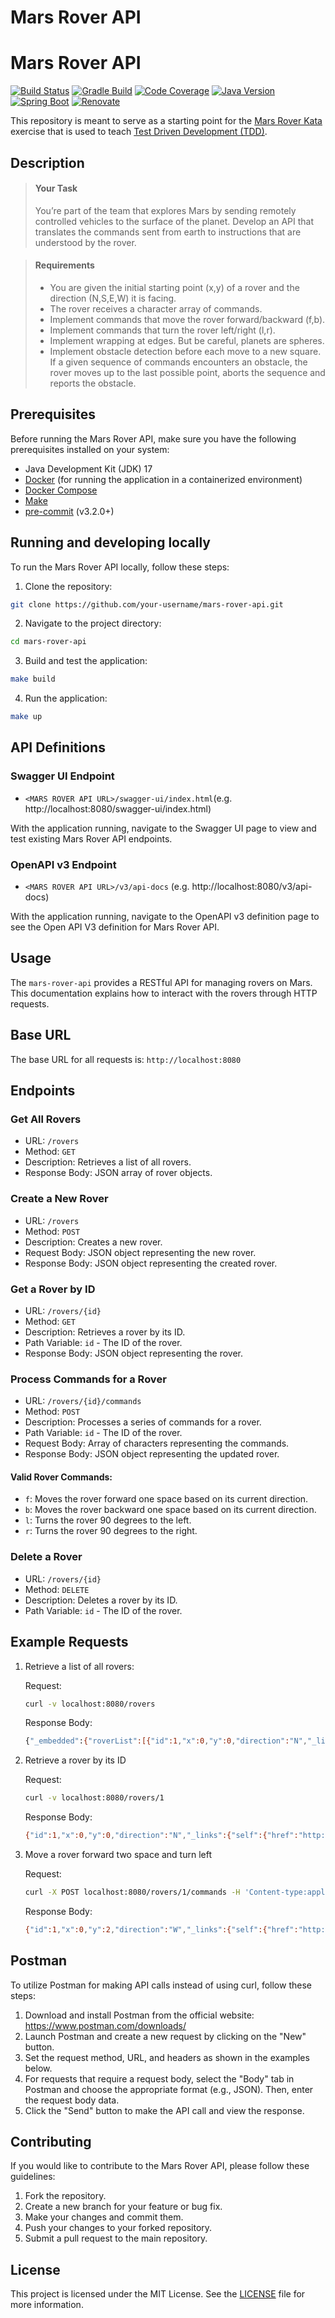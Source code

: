 # Mars Rover API

# Mars Rover API

[![Build Status](https://github.com/craigkilpatrick/mars-rover-api/actions/workflows/dependency-check.yml/badge.svg)](https://github.com/craigkilpatrick/mars-rover-api/actions/workflows/dependency-check.yml)
[![Gradle Build](https://github.com/craigkilpatrick/mars-rover-api/actions/workflows/gradle.yml/badge.svg)](https://github.com/craigkilpatrick/mars-rover-api/actions/workflows/gradle.yml)
[![Code Coverage](https://codecov.io/gh/craigkilpatrick/mars-rover-api/branch/main/graph/badge.svg)](https://codecov.io/gh/craigkilpatrick/mars-rover-api)
[![Java Version](https://img.shields.io/badge/Java-17-blue?logo=java)](https://www.oracle.com/java/)
[![Spring Boot](https://img.shields.io/badge/Spring%20Boot-3.2.4-brightgreen?logo=springboot)](https://spring.io/projects/spring-boot)
[![Renovate](https://img.shields.io/badge/Renovate-enabled-brightgreen?logo=renovatebot)](https://github.com/craigkilpatrick/mars-rover-api/issues)

This repository is meant to serve as a starting point for the [Mars Rover Kata](https://kata-log.rocks/mars-rover-kata) exercise that is used to teach [Test Driven Development (TDD)](https://martinfowler.com/bliki/TestDrivenDevelopment.html).


## Description

> #### Your Task
> You’re part of the team that explores Mars by sending remotely controlled vehicles to the surface of the planet. Develop an API that translates the commands sent from earth to instructions that are understood by the rover.

> #### Requirements
> - You are given the initial starting point (x,y) of a rover and the direction (N,S,E,W) it is facing.
> - The rover receives a character array of commands.
> - Implement commands that move the rover forward/backward (f,b).
> - Implement commands that turn the rover left/right (l,r).
> - Implement wrapping at edges. But be careful, planets are spheres.
> - Implement obstacle detection before each move to a new square. If a given sequence of commands encounters an obstacle, the rover moves up to the last possible point, aborts the sequence and reports the obstacle.

## Prerequisites
Before running the Mars Rover API, make sure you have the following prerequisites installed on your system:

- Java Development Kit (JDK) 17
- [Docker](https://docs.docker.com/get-docker/) (for running the application in a containerized environment)
- [Docker Compose](https://docs.docker.com/compose/install/#scenario-one-install-docker-desktop)
- [Make](https://www.gnu.org/software/make/#download)
- [pre-commit](https://pre-commit.com/#install) (v3.2.0+)

## Running and developing locally

To run the Mars Rover API locally, follow these steps:

1. Clone the repository:

  ```bash
  git clone https://github.com/your-username/mars-rover-api.git
  ```

2. Navigate to the project directory:

  ```bash
  cd mars-rover-api
  ```

3. Build and test the application:

  ```bash
  make build
  ```

4. Run the application:

  ```bash
  make up
  ```

## API Definitions

### Swagger UI Endpoint

   - `<MARS ROVER API URL>/swagger-ui/index.html`(e.g. http://localhost:8080/swagger-ui/index.html)

With the application running, navigate to the Swagger UI page to view and test existing Mars Rover API endpoints.

### OpenAPI v3 Endpoint

   - `<MARS ROVER API URL>/v3/api-docs` (e.g. http://localhost:8080/v3/api-docs)

With the application running, navigate to the OpenAPI v3 definition page to see the Open API V3 definition for Mars Rover API.

## Usage

The `mars-rover-api` provides a RESTful API for managing rovers on Mars. This documentation explains how to interact with the rovers through HTTP requests.

## Base URL

The base URL for all requests is: `http://localhost:8080`

## Endpoints

### Get All Rovers

- URL: `/rovers`
- Method: `GET`
- Description: Retrieves a list of all rovers.
- Response Body: JSON array of rover objects.

### Create a New Rover

- URL: `/rovers`
- Method: `POST`
- Description: Creates a new rover.
- Request Body: JSON object representing the new rover.
- Response Body: JSON object representing the created rover.

### Get a Rover by ID

- URL: `/rovers/{id}`
- Method: `GET`
- Description: Retrieves a rover by its ID.
- Path Variable: `id` - The ID of the rover.
- Response Body: JSON object representing the rover.

### Process Commands for a Rover

- URL: `/rovers/{id}/commands`
- Method: `POST`
- Description: Processes a series of commands for a rover.
- Path Variable: `id` - The ID of the rover.
- Request Body: Array of characters representing the commands.
- Response Body: JSON object representing the updated rover.

#### Valid Rover Commands:
- `f`: Moves the rover forward one space based on its current direction.
- `b`: Moves the rover backward one space based on its current direction.
- `l`: Turns the rover 90 degrees to the left.
- `r`: Turns the rover 90 degrees to the right.

### Delete a Rover

- URL: `/rovers/{id}`
- Method: `DELETE`
- Description: Deletes a rover by its ID.
- Path Variable: `id` - The ID of the rover.

## Example Requests

1. Retrieve a list of all rovers:

    Request:
    ```bash
    curl -v localhost:8080/rovers
    ```
    Response Body:
    ```bash
    {"_embedded":{"roverList":[{"id":1,"x":0,"y":0,"direction":"N","_links":{"self":{"href":"http://localhost:8080/rovers/1"},"rovers":{"href":"http://localhost:8080/rovers"}}},{"id":2,"x":1,"y":2,"direction":"N","_links":{"self":{"href":"http://localhost:8080/rovers/2"},"rovers":{"href":"http://localhost:8080/rovers"}}},{"id":3,"x":3,"y":3,"direction":"W","_links":{"self":{"href":"http://localhost:8080/rovers/3"},"rovers":{"href":"http://localhost:8080/rovers"}}},{"id":4,"x":98,"y":98,"direction":"E","_links":{"self":{"href":"http://localhost:8080/rovers/4"},"rovers":{"href":"http://localhost:8080/rovers"}}}]},"_links":{"self":{"href":"http://localhost:8080/rovers"}}}
    ```
2. Retrieve a rover by its ID

    Request:
    ```bash
    curl -v localhost:8080/rovers/1
    ```
    Response Body:
    ```bash
    {"id":1,"x":0,"y":0,"direction":"N","_links":{"self":{"href":"http://localhost:8080/rovers/1"},"rovers":{"href":"http://localhost:8080/rovers"}}}
    ```
3. Move a rover forward two space and turn left

    Request:
    ```bash
    curl -X POST localhost:8080/rovers/1/commands -H 'Content-type:application/json' -d '["f","f","l"]'
    ```
    Response Body:
    ```bash
    {"id":1,"x":0,"y":2,"direction":"W","_links":{"self":{"href":"http://localhost:8080/rovers/1"},"rovers":{"href":"http://localhost:8080/rovers"}}}
    ```

## Postman

To utilize Postman for making API calls instead of using curl, follow these steps:

1. Download and install Postman from the official website: https://www.postman.com/downloads/
2. Launch Postman and create a new request by clicking on the "New" button.
3. Set the request method, URL, and headers as shown in the examples below.
4. For requests that require a request body, select the "Body" tab in Postman and choose the appropriate format (e.g., JSON). Then, enter the request body data.
5. Click the "Send" button to make the API call and view the response.

## Contributing

If you would like to contribute to the Mars Rover API, please follow these guidelines:

1. Fork the repository.
2. Create a new branch for your feature or bug fix.
3. Make your changes and commit them.
4. Push your changes to your forked repository.
5. Submit a pull request to the main repository.

## License

This project is licensed under the MIT License. See the [LICENSE](LICENSE) file for more information.
